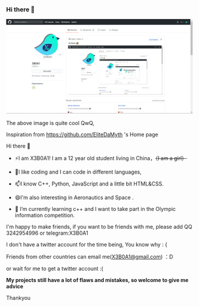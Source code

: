### Hi there 👋

[![Image](https://github.com/X3B0A1/X3B0A1/blob/master/002.png)](https://github.com/X3B0A1)
<!--
**X3B0A1/X3B0A1** is a ✨ _special_ ✨ repository because its `README.md` (this file) appears on your GitHub profile.

Here are some ideas to get you started:

- 🔭 I’m currently working on ...
- 🌱 I’m currently learning ...
- 👯 I’m looking to collaborate on ...
- 🤔 I’m looking for help with ...
 Ask me about ...
- 📫 How to reach me: ...
 Pronouns: ...
 Fun fact: ...
-->

The above image is quite cool QwQ,

Inspiration from https://github.com/EliteDaMyth  's Home page

Hi there 👋

- ⚡I am X3B0A1! I am a 12 year old student living in China，~~（I am a girl）~~

- 💬I like coding and I can code in different languages,

- 📫I know C++, Python, JavaScript and a little bit HTML&CSS.

- 😄I'm  also interesting in Aeronautics and Space .

- 🌱 I’m currently learning c++ and I want to take part in the Olympic information competition.

I'm happy to make friends, if you want to be friends with me, please add QQ 3242954996 or telegram:X3B0A1

I don't have a twitter account for the time being, You know why : {

Friends from other countries can email me(X3B0A1@gmail.com) ：D

or wait for me to get a twitter account :(


**My projects still have a lot of flaws and mistakes, so welcome to give me advice**

Thankyou 




